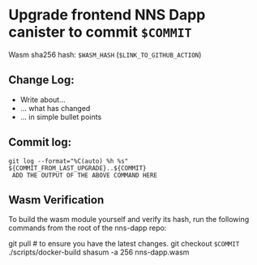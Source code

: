 # Upgrade frontend NNS Dapp canister to commit `$COMMIT`
Wasm sha256 hash: `$WASM_HASH` (`$LINK_TO_GITHUB_ACTION`)

## Change Log:

* Write about...
* ... what has changed
* ... in simple bullet points

## Commit log:

```
git log --format="%C(auto) %h %s" ${COMMIT_FROM_LAST_UPGRADE}..${COMMIT}
 ADD THE OUTPUT OF THE ABOVE COMMAND HERE
```

## Wasm Verification

To build the wasm module yourself and verify its hash, run the following commands from the root of the nns-dapp repo:

git pull  # to ensure you have the latest changes.
git checkout `$COMMIT`
./scripts/docker-build
shasum -a 256 nns-dapp.wasm
